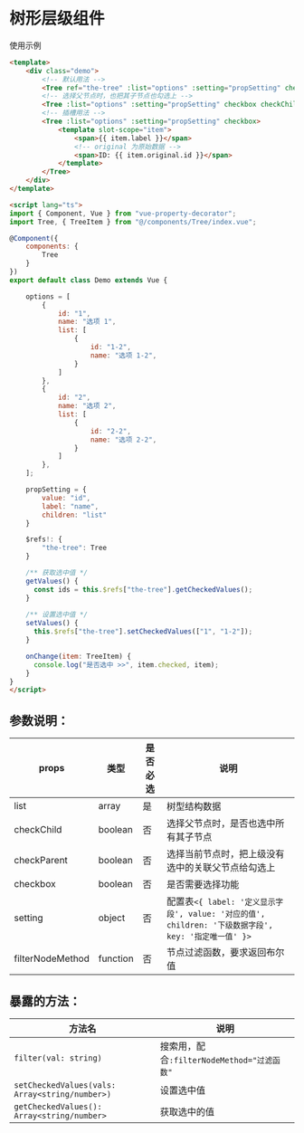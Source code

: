 # 树形层级组件

使用示例

```html
<template>
    <div class="demo">
        <!-- 默认用法 -->
        <Tree ref="the-tree" :list="options" :setting="propSetting" checkbox @nodeChange="onChange" @nodeClick="onChange" />
        <!-- 选择父节点时，也把其子节点也勾选上 -->
        <Tree :list="options" :setting="propSetting" checkbox checkChild />
        <!-- 插槽用法 -->
        <Tree :list="options" :setting="propSetting" checkbox>
            <template slot-scope="item">
                <span>{{ item.label }}</span>
                <!-- original 为原始数据 -->
                <span>ID: {{ item.original.id }}</span>
            </template>
        </Tree>
    </div>
</template>

<script lang="ts">
import { Component, Vue } from "vue-property-decorator";
import Tree, { TreeItem } from "@/components/Tree/index.vue";

@Component({
    components: {
        Tree
    }
})
export default class Demo extends Vue {

    options = [
        {
            id: "1",
            name: "选项 1",
            list: [
                {
                    id: "1-2",
                    name: "选项 1-2",
                }
            ]
        },
        {
            id: "2",
            name: "选项 2",
            list: [
                {
                    id: "2-2",
                    name: "选项 2-2",
                }
            ]
        },
    ];

    propSetting = {
        value: "id",
        label: "name",
        children: "list"
    }

    $refs!: {
        "the-tree": Tree
    }

    /** 获取选中值 */
    getValues() {
      const ids = this.$refs["the-tree"].getCheckedValues();
    }
    
    /** 设置选中值 */
    setValues() {
      this.$refs["the-tree"].setCheckedValues(["1", "1-2"]);
    }

    onChange(item: TreeItem) {
      console.log("是否选中 >>", item.checked, item);
    }
}
</script>
```

## 参数说明：

| props |  类型 | 是否必选 | 说明 |
| --- | --- | --- | --- | 
| list | array | 是 | 树型结构数据 |
| checkChild | boolean | 否 | 选择父节点时，是否也选中所有其子节点 |
| checkParent | boolean | 否 | 选择当前节点时，把上级没有选中的关联父节点给勾选上 |
| checkbox | boolean | 否 | 是否需要选择功能 |
| setting | object | 否 | 配置表`<{ label: '定义显示字段', value: '对应的值', children: '下级数据字段', key: '指定唯一值' }>` |
| filterNodeMethod | function | 否 | 节点过滤函数，要求返回布尔值 |

## 暴露的方法：

| 方法名 | 说明 |
| --- | --- |
| `filter(val: string)` | 搜索用，配合`:filterNodeMethod="过滤函数"` |
| `setCheckedValues(vals: Array<string/number>)` | 设置选中值 |
| `getCheckedValues(): Array<string/number>` | 获取选中的值 |